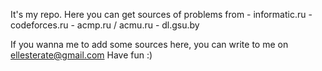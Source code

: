 It's my repo. Here you can get sources of problems from
	- informatic.ru
	- codeforces.ru
	- acmp.ru / acmu.ru
	- dl.gsu.by

If you wanna me to add some sources here, you can write to me on ellesterate@gmail.com
Have fun :)

